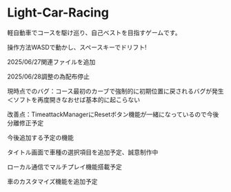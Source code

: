 # Light-Car-Racing

軽自動車でコースを駆け巡り、自己ベストを目指すゲームです。

操作方法WASDで動かし、スペースキーでドリフト!

2025/06/27関連ファイルを追加

2025/06/28調整の為配布停止

現時点でのバグ：コース最初のカーブで強制的に初期位置に戻されるバグが発生＜ソフトを再度開きなおせば基本的に起こらない

改善点：TimeattackManagerにResetボタン機能が一緒になっているので今後分離修正予定

今後追加する予定の機能

タイトル画面で車種の選択項目を追加予定、誠意制作中

ローカル通信でマルチプレイ機能搭載予定

車のカスタマイズ機能を追加予定
